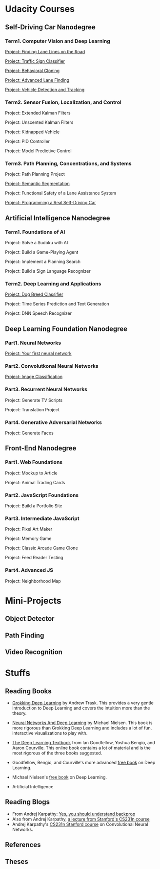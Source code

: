 # Udacity Courses

## Self-Driving Car Nanodegree
### Term1. Computer Vision and Deep Learning
[Project: Finding Lane Lines on the Road](carnd/Term1-LaneLines/README.md)

[Project: Traffic Sign Classifier](carnd/Term1-TrafficSignClassifier/README.md)

[Project: Behavioral Cloning](carnd/Term1-BehavioralCloning/README.md)

[Project: Advanced Lane Finding](carnd/Term1-AdvancedLaneFinding/README.md)

[Project: Vehicle Detection and Tracking](carnd/Term1-VehicleDetection/README.md)

### Term2. Sensor Fusion, Localization, and Control
Project: Extended Kalman Filters

Project: Unscented Kalman Filters

Project: Kidnapped Vehicle

Project: PID Controller

Project: Model Predictive Control

### Term3. Path Planning, Concentrations, and Systems
Project: Path Planning Project

[Project: Semantic Segmentation](carnd/Term3-SemanticSegmentation/README.md)

Project: Functional Safety of a Lane Assistance System

[Project: Programming a Real Self-Driving Car](carnd/Term3-ProgrammingARealSelf-DrivingCar/README.md)

## Artificial Intelligence Nanodegree
### Term1. Foundations of AI
Project: Solve a Sudoku with AI

Project: Build a Game-Playing Agent

Project: Implement a Planning Search

Project: Build a Sign Language Recognizer

### Term2. Deep Learning and Applications
[Project: Dog Breed Classifier](aind/Term2-DogBreedClassifier/README.md)

Project: Time Series Prediction and Text Generation

Project: DNN Speech Recognizer

## Deep Learning Foundation Nanodegree
### Part1. Neural Networks
[Project: Your first neural network](dlfnd/Part1-NeuralNetworks/README.md)
### Part2. Convolutkonal Neural Networks
[Project: Image Classification](dlfnd/Part2-ImageClassification/README.md)
### Part3. Recurrent Neural Networks
Project: Generate TV Scripts

Project: Translation Project

### Part4. Generative Adversarial Networks
Project: Generate Faces

## Front-End Nanodegree
### Part1. Web Foundations
Project: Mockup to Article

Project: Animal Trading Cards

### Part2. JavaScript Foundations
Project: Build a Portfolio Site
### Part3. Intermediate JavaScript
Project: Pixel Art Maker

Project: Memory Game

Project: Classic Arcade Game Clone

Project: Feed Reader Testing

### Part4. Advanced JS
Project: Neighborhood Map

# Mini-Projects
## Object Detector
## Path Finding
## Video Recognition

# Stuffs
## Reading Books
- [Grokking Deep Learning](https://www.manning.com/books/grokking-deep-learning) by Andrew Trask. This provides a very gentle introduction to Deep Learning and covers the intuition more than the theory.


- [Neural Networks And Deep Learning](http://neuralnetworksanddeeplearning.com/) by Michael Nielsen. This book is more rigorous than Grokking Deep Learning and includes a lot of fun, interactive visualizations to play with.


- [The Deep Learning Textbook](http://www.deeplearningbook.org/) from Ian Goodfellow, Yoshua Bengio, and Aaron Courville. This online book contains a lot of material and is the most rigorous of the three books suggested.
- Goodfellow, Bengio, and Courville's more advanced [free book](http://deeplearningbook.org/) on Deep Learning.
- Michael Nielsen's [free book](http://neuralnetworksanddeeplearning.com/) on Deep Learning.
- Artificial Intelligence

## Reading Blogs

- From Andrej Karpathy:  [Yes, you should understand backprop](https://medium.com/@karpathy/yes-you-should-understand-backprop-e2f06eab496b#.vt3ax2kg9)
- Also from Andrej Karpathy, [a lecture from Stanford's CS231n course](https://www.youtube.com/watch?v=59Hbtz7XgjM)
- Andrej Karpathy's [CS231n Stanford course](http://cs231n.github.io/) on Convolutional Neural Networks.

## References

## Theses
